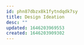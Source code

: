 ```yaml
---
id: phn87dbzx8k1fytndqdk7sy
title: Design Ideation
desc: ""
updated: 1646203969553
created: 1646203909302
---
```

